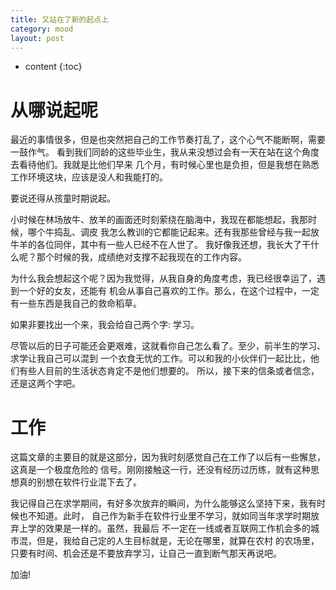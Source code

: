 ```yaml
---
title: 又站在了新的起点上
category: mood
layout: post
---
```

* content
{:toc}

# 从哪说起呢
最近的事情很多，但是也突然把自己的工作节奏打乱了，这个心气不能断啊，需要一鼓作气。
看到我们同龄的这些毕业生，我从来没想过会有一天在站在这个角度去看待他们。我就是比他们早来
几个月，有时候心里也是负担，但是我想在熟悉工作环境这块，应该是没人和我能打的。

要说还得从孩童时期说起。

小时候在林场放牛、放羊的画面还时刻萦绕在脑海中，我现在都能想起，我那时候，哪个牛捣乱、调皮
我怎么教训的它都能记起来。还有我那些曾经与我一起放牛羊的各位同伴，其中有一些人已经不在人世了。
我好像我还想，我长大了干什么呢？那个时候的我，成绩绝对支撑不起我现在的工作内容。

为什么我会想起这个呢？因为我觉得，从我自身的角度考虑，我已经很幸运了，遇到一个好的女友，还能有
机会从事自己喜欢的工作。那么，在这个过程中，一定有一些东西是我自己的救命稻草。

如果非要找出一个来，我会给自己两个字: 学习。

尽管以后的日子可能还会更艰难，这就看你自己怎么看了。至少，前半生的学习、求学让我自己可以混到
一个衣食无忧的工作。可以和我的小伙伴们一起比比，他们有些人目前的生活状态肯定不是他们想要的。
所以，接下来的信条或者信念，还是这两个字吧。

# 工作
这篇文章的主要目的就是这部分，因为我时刻感觉自己在工作了以后有一些懈怠，这真是一个极度危险的
信号。刚刚接触这一行，还没有经历过历练，就有这种思想真的别想在软件行业混下去了。

我记得自己在求学期间，有好多次放弃的瞬间，为什么能够这么坚持下来，我有时候也不知道。此时，
自己作为新手在软件行业里不学习，就如同当年求学时期放弃上学的效果是一样的。虽然，我最后
不一定在一线或者互联网工作机会多的城市混，但是，我给自己定的人生目标就是，无论在哪里，就算在农村
的农场里，只要有时间、机会还是不要放弃学习，让自己一直到断气那天再说吧。

加油!
